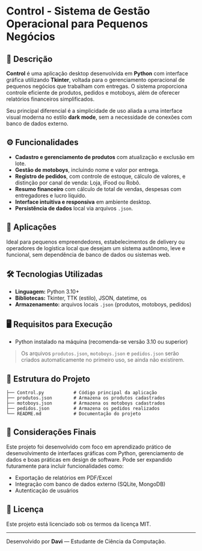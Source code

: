 
# Control - Sistema de Gestão Operacional para Pequenos Negócios

## 📖 Descrição

**Control** é uma aplicação desktop desenvolvida em **Python** com interface gráfica utilizando **Tkinter**, voltada para o gerenciamento operacional de pequenos negócios que trabalham com entregas. O sistema proporciona controle eficiente de produtos, pedidos e motoboys, além de oferecer relatórios financeiros simplificados.

Seu principal diferencial é a simplicidade de uso aliada a uma interface visual moderna no estilo **dark mode**, sem a necessidade de conexões com banco de dados externo.

## ⚙️ Funcionalidades

- **Cadastro e gerenciamento de produtos** com atualização e exclusão em lote.
- **Gestão de motoboys**, incluindo nome e valor por entrega.
- **Registro de pedidos**, com controle de estoque, cálculo de valores, e distinção por canal de venda: Loja, iFood ou Robô.
- **Resumo financeiro** com cálculo de total de vendas, despesas com entregadores e lucro líquido.
- **Interface intuitiva e responsiva** em ambiente desktop.
- **Persistência de dados** local via arquivos `.json`.

## 💼 Aplicações

Ideal para pequenos empreendedores, estabelecimentos de delivery ou operadores de logística local que desejam um sistema autônomo, leve e funcional, sem dependência de banco de dados ou sistemas web.

## 🛠 Tecnologias Utilizadas

- **Linguagem:** Python 3.10+
- **Bibliotecas:** Tkinter, TTK (estilo), JSON, datetime, os
- **Armazenamento:** arquivos locais `.json` (produtos, motoboys, pedidos)

## 🖥️ Requisitos para Execução

- Python instalado na máquina (recomenda-se versão 3.10 ou superior)


> Os arquivos `produtos.json`, `motoboys.json` e `pedidos.json` serão criados automaticamente no primeiro uso, se ainda não existirem.

## 📁 Estrutura do Projeto

```
├── Control.py           # Código principal da aplicação
├── produtos.json        # Armazena os produtos cadastrados
├── motoboys.json        # Armazena os motoboys cadastrados
├── pedidos.json         # Armazena os pedidos realizados
└── README.md            # Documentação do projeto
```

## 📌 Considerações Finais

Este projeto foi desenvolvido com foco em aprendizado prático de desenvolvimento de interfaces gráficas com Python, gerenciamento de dados e boas práticas em design de software. Pode ser expandido futuramente para incluir funcionalidades como:

- Exportação de relatórios em PDF/Excel
- Integração com banco de dados externo (SQLite, MongoDB)
- Autenticação de usuários

## 📄 Licença

Este projeto está licenciado sob os termos da licença MIT.

---

Desenvolvido por **Davi** — Estudante de Ciência da Computação.  
